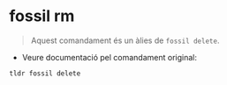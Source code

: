 # fossil rm

> Aquest comandament és un àlies de `fossil delete`.

- Veure documentació pel comandament original:

`tldr fossil delete`
